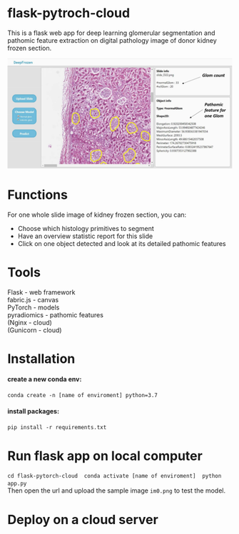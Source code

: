 # flask-pytroch-cloud
This is a flask web app for deep learning glomerular segmentation and pathomic feature extraction on digital pathology image of donor kidney frozen section.

![image info](./static/webpage.png)

# Functions
For one whole slide image of kidney frozen section, you can:
- Choose which histology primitives to segment
- Have an overview statistic report for this slide 
- Click on one object detected and look at its detailed pathomic features 

# Tools
Flask - web framework<br> 
fabric.js - canvas<br>
PyTorch - models<br>
pyradiomics - pathomic features<br>
(Nginx - cloud)<br>
(Gunicorn - cloud)
# Installation
#### create a new conda env: 
`conda create -n [name of enviroment] python=3.7`
#### install packages: 
`pip install -r requirements.txt`

# Run flask app on local computer
`cd flask-pytorch-cloud 
conda activate [name of enviroment] 
python app.py`<br>
Then open the url and upload the sample image `im0.png` to test the model.

# Deploy on a cloud server



   
